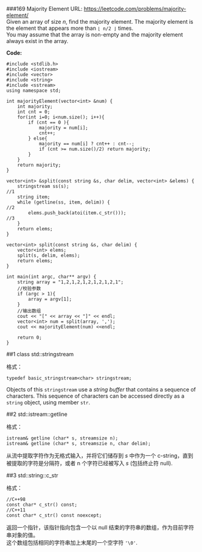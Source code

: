 ###169 Majority Element
URL: https://leetcode.com/problems/majority-element/</br>
Given an array of size _n_, find the majority element. The majority element is the element that appears more than `⌊ n/2 ⌋` times.</br>
You may assume that the array is non-empty and the majority element always exist in the array.

__Code:__

	#include <stdlib.h>
	#include <iostream>
	#include <vector>
	#include <string>
	#include <sstream>
	using namespace std;

	int majorityElement(vector<int> &num) {
	    int majority;
	    int cnt = 0;
	    for(int i=0; i<num.size(); i++){
	        if (cnt == 0 ){
	            majority = num[i];
	            cnt++;
	        } else{
	            majority == num[i] ? cnt++ : cnt--;
	            if (cnt >= num.size()/2) return majority;
	        }
	    }
	    return majority;
	}

	vector<int> &split(const string &s, char delim, vector<int> &elems) {
	    stringstream ss(s);													//1
	    string item;
	    while (getline(ss, item, delim)) {									//2
	        elems.push_back(atoi(item.c_str()));							//3
	    }
	    return elems;
	}

	vector<int> split(const string &s, char delim) {
	    vector<int> elems;
	    split(s, delim, elems);
	    return elems;
	}

	int main(int argc, char** argv) {
	    string array = "1,2,1,2,1,2,1,2,1,2,1";
	    //校验参数
	    if (argc > 1){
	        array = argv[1];
	    }
	    //输出数组
	    cout << "[" << array << "]" << endl;
	    vector<int> num = split(array, ',');
	    cout << majorityElement(num) <<endl;

	    return 0;
	}

##1 class std::stringstream

格式：

	typedef basic_stringstream<char> stringstream;

Objects of this `stringstream` use a _string buffer_ that contains a sequence of characters. This sequence of characters can be accessed directly as a `string` object, using member `str`.

##2 std::istream::getline

格式：

	istream& getline (char* s, streamsize n);
	istream& getline (char* s, streamszie n, char delim);

从流中提取字符作为无格式输入，并将它们储存到 _s_ 中作为一个 c-string，直到被提取的字符是分隔符，或者 n 个字符已经被写入 _s_ (包括终止符 null).

##3 std::string::c_str

格式：

	//C++98
	const char* c_str() const;
	//C++11
	const char* c_str() const noexcept;

返回一个指针，该指针指向包含一个以 null 结束的字符串的数组，作为目前字符串对象的值。</br>
这个数组包括相同的字符串加上末尾的一个空字符 `'\0'`.
